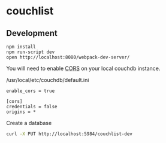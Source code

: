 # couchlist



## Development

```
npm install
npm run-script dev
open http://localhost:8080/webpack-dev-server/
```

You will need to enable [CORS](http://docs.couchdb.org/en/latest/config/http.html?highlight=cors) on your local couchdb instance.

/usr/local/etc/couchdb/default.ini

```
enable_cors = true

[cors]
credentials = false
origins = *
```

Create a database

```bash
curl -X PUT http://localhost:5984/couchlist-dev
```
